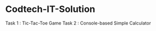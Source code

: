 # Codtech-IT-Solution
Task 1 : Tic-Tac-Toe Game                                                                                                                                                                                              Task 2 : Console-based Simple Calculator
